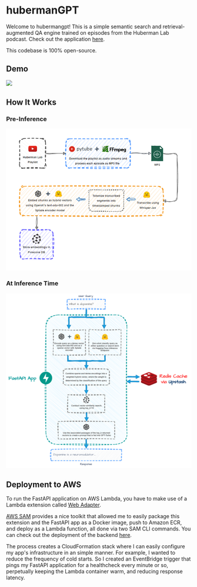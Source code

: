 # hubermanGPT

Welcome to hubermangpt! This is a simple semantic search and retrieval-augmented QA engine trained on episodes from the Huberman Lab podcast. Check out the application [here](https://hubermanlab-gpt-vue.vercel.app/).

This codebase is 100% open-source.

## Demo

![](./public/hubermangpt-demo.gif)

## How It Works

### Pre-Inference
![](./public/pre-inference-arch.png)
### At Inference Time
![](./public/inference-time.png)

## Deployment to AWS
To run the FastAPI application on AWS Lambda, you have to make use of a Lambda extension called [Web Adapter](https://github.com/awslabs/aws-lambda-web-adapter/tree/main). 

[AWS SAM](https://docs.aws.amazon.com/serverless-application-model/latest/developerguide/what-is-sam.html) provides a nice toolkit that allowed me to easily package this extension and the FastAPI app as a Docker image, push to Amazon ECR, and deploy as a Lambda function, all done via two SAM CLI commands. You can check out the deployment of the backend [here](https://github.com/hbattu73/hubermanlab-gpt/tree/main).

The process creates a CloudFormation stack where I can easily configure my app's infrastructure in an simple manner. For example, I wanted to reduce the frequency of cold starts. So I created an EventBridge trigger that pings my FastAPI application for a healthcheck every minute or so, perpetually keeping the Lambda container warm, and reducing response latency.
